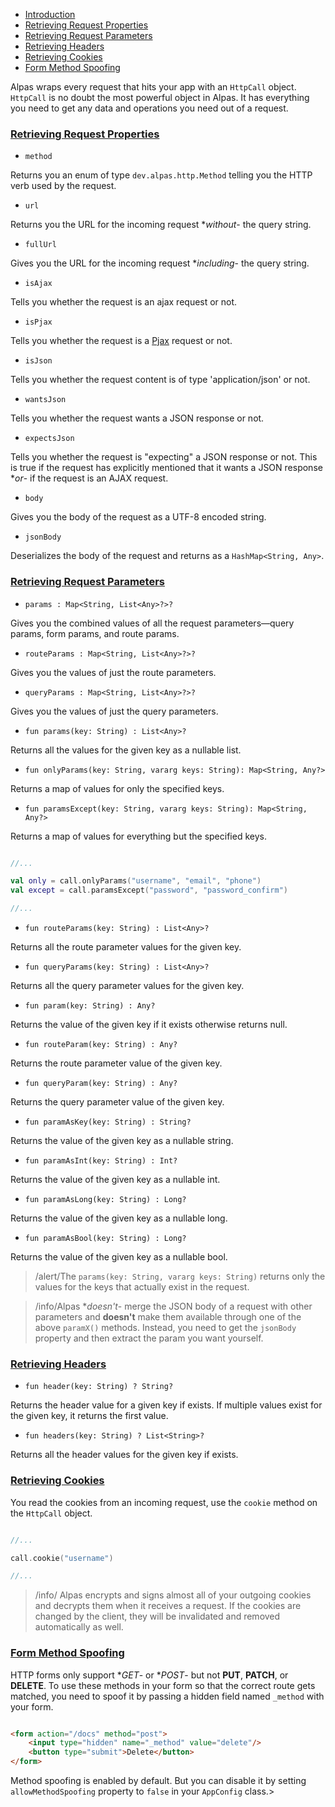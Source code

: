 - [Introduction](#introduction)
- [Retrieving Request Properties](#properties)
- [Retrieving Request Parameters](#parameters)
- [Retrieving Headers](#headers)
- [Retrieving Cookies](#cookies)
- [Form Method Spoofing](#spoofing)

Alpas wraps every request that hits your app with an `HttpCall` object. `HttpCall` is no doubt the most powerful
object in Alpas. It has everything you need to get any data and operations you need out of a request.

<a name="properties"></a>
### [Retrieving Request Properties](#properties)

<div class="sublist">

- `method` 

Returns you an enum of type `dev.alpas.http.Method` telling you the HTTP verb used by the request.

- `url`

Returns you the URL for the incoming request **without*- the query string.
 
- `fullUrl` 

Gives you the URL for the incoming request **including*- the query string.

- `isAjax` 

Tells you whether the request is an ajax request or not.

- `isPjax` 

Tells you whether the request is a [Pjax](https://github.com/defunkt/jquery-pjax) request or not.

- `isJson` 

Tells you whether the request content is of type 'application/json' or not.

<a name="wants-json"></a>
- `wantsJson` 

Tells you whether the request wants a JSON response or not.

<a name="expects-json"></a>
- `expectsJson` 

Tells you whether the request is "expecting" a JSON response or not. This is true if the request has
explicitly mentioned that it wants a JSON response **or*- if the request is an AJAX request.

- `body` 

Gives you the body of the request as a UTF-8 encoded string.

- `jsonBody` 

Deserializes the body of the request and returns as a `HashMap<String, Any>`.

</div>

<a name="parameters"></a>
### [Retrieving Request Parameters](#parameters)

<div class="sublist">

- `params : Map<String, List<Any>?>?` 

Gives you the combined values of all the request parameters—query params, form params, and route params.

- `routeParams : Map<String, List<Any>?>?` 

Gives you the values of just the route parameters.

- `queryParams : Map<String, List<Any>?>?`

Gives you the values of just the query parameters.

- `fun params(key: String) : List<Any>?` 

Returns all the values for the given key as a nullable list.

- `fun onlyParams(key: String, vararg keys: String): Map<String, Any?>` 

Returns a map of values for only the specified keys.

- `fun paramsExcept(key: String, vararg keys: String): Map<String, Any?>` 

Returns a map of values for everything but the specified keys.

<span class="line-numbers" data-start="8">

```kotlin

//...

val only = call.onlyParams("username", "email", "phone")
val except = call.paramsExcept("password", "password_confirm")

//...

```

</span>

- `fun routeParams(key: String) : List<Any>?` 

Returns all the route parameter values for the given key.

- `fun queryParams(key: String) : List<Any>?`

Returns all the query parameter values for the given key.

- `fun param(key: String) : Any?` 

Returns the value of the given key if it exists otherwise returns null.

- `fun routeParam(key: String) : Any?` 

Returns the route parameter value of the given key.

- `fun queryParam(key: String) : Any?` 

Returns the query parameter value of the given key.

- `fun paramAsKey(key: String) : String?` 

Returns the value of the given key as a nullable string.

- `fun paramAsInt(key: String) : Int?` 

Returns the value of the given key as a nullable int.

- `fun paramAsLong(key: String) : Long?` 

Returns the value of the given key as a nullable long.

- `fun paramAsBool(key: String) : Long?` 

Returns the value of the given key as a nullable bool.

> /alert/<span>The `params(key: String, vararg keys: String)` returns only
>the values for the keys that actually exist in the request.</span>

> /info/<span>Alpas **doesn't*- merge the JSON body of a request with other parameters and **doesn't**
>make them available through one of the above `paramX()` methods. Instead, you need to get the
>`jsonBody` property and then extract the param you want yourself.</span>

</div>

<a name="headers"></a>
### [Retrieving Headers](#headers)

<div class="sublist">

- `fun header(key: String) ? String?` 

Returns the header value for a given key if exists. If multiple values exist for the given key,
it returns the first value.

- `fun headers(key: String) ? List<String>?` 

Returns all the header values for the given key if exists. 

</div>

<a name="cookies"></a>
### [Retrieving Cookies](#cookies)

You read the cookies from an incoming request, use the `cookie` method on the `HttpCall` object.

<span class="line-numbers" data-start="8">

```kotlin

//...

call.cookie("username")

//...

```

</span>

> /info/ <span> Alpas encrypts and signs almost all of your outgoing cookies and decrypts them when it receives a 
> request. If the cookies are changed by the client, they will be invalidated and removed automatically as well.

<a name="spoofing"></a>
### [Form Method Spoofing](#spoofing)

HTTP forms only support **GET*- or **POST*- but not **PUT**, **PATCH**, or **DELETE**. To use these methods
in your form so that the correct route gets matched, you need to spoof it by passing a hidden field named
`_method` with your form.

<span class="line-numbers" data-start="20">

```html

<form action="/docs" method="post">
    <input type="hidden" name="_method" value="delete"/>
    <button type="submit">Delete</button>
</form>

```

</span>

Method spoofing is enabled by default. But you can disable it by setting `allowMethodSpoofing`
property to `false` in your `AppConfig` class.>
